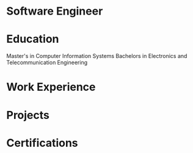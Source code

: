 # Software Engineer

# Education
Master's in Computer Information Systems 
Bachelors in Electronics and Telecommunication Engineering

# Work Experience

# Projects

# Certifications
